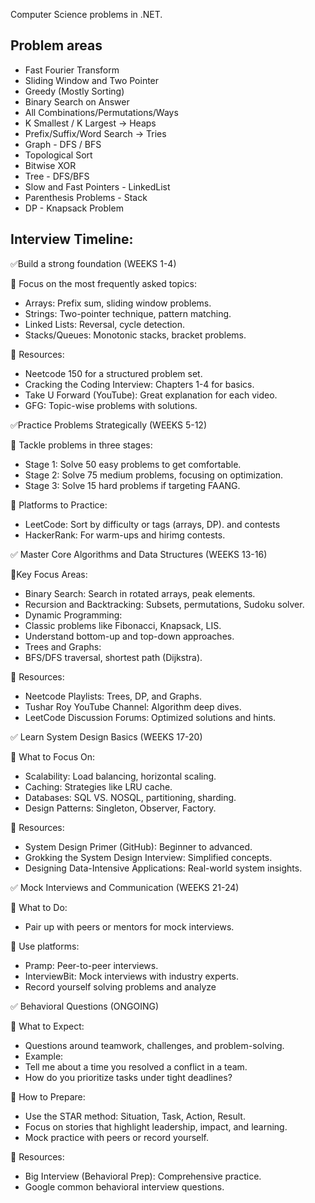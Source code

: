 Computer Science problems in .NET.

## Problem areas

- Fast Fourier Transform
- Sliding Window and Two Pointer
- Greedy (Mostly Sorting)
- Binary Search on Answer
- All Combinations/Permutations/Ways
- K Smallest / K Largest → Heaps
- Prefix/Suffix/Word Search → Tries
- Graph - DFS / BFS
- Topological Sort
- Bitwise XOR
- Tree - DFS/BFS
- Slow and Fast Pointers - LinkedList
- Parenthesis Problems - Stack
- DP - Knapsack Problem

## Interview Timeline:

✅Build a strong foundation (WEEKS 1-4)

🎯 Focus on the most frequently asked topics:
- Arrays: Prefix sum, sliding window problems.
- Strings: Two-pointer technique, pattern matching.
- Linked Lists: Reversal, cycle detection.
- Stacks/Queues: Monotonic stacks, bracket problems.

🎯 Resources:
- Neetcode 150 for a structured problem set.
- Cracking the Coding Interview:
Chapters 1-4 for basics.
- Take U Forward (YouTube): Great explanation for each video.
- GFG: Topic-wise problems with solutions.

✅Practice Problems Strategically (WEEKS 5-12)

🎯 Tackle problems in three stages:
- Stage 1: Solve 50 easy problems to get comfortable.
- Stage 2: Solve 75 medium problems, focusing on optimization.
- Stage 3: Solve 15 hard problems if targeting FAANG.

🎯 Platforms to Practice:
- LeetCode: Sort by difficulty or tags (arrays, DP). and contests
- HackerRank: For warm-ups and hirimg contests.

✅ Master Core Algorithms and Data Structures (WEEKS 13-16)

🎯Key Focus Areas:
- Binary Search: Search in rotated arrays, peak elements.
- Recursion and Backtracking: Subsets, permutations, Sudoku solver.
- Dynamic Programming:
- Classic problems like Fibonacci, Knapsack, LIS.
- Understand bottom-up and top-down approaches.
- Trees and Graphs:
- BFS/DFS traversal, shortest path (Dijkstra).

🎯 Resources:
- Neetcode Playlists: Trees, DP, and Graphs.
- Tushar Roy YouTube Channel:
Algorithm deep dives.
- LeetCode Discussion Forums:
Optimized solutions and hints.

✅ Learn System Design Basics (WEEKS 17-20)

🎯 What to Focus On:
- Scalability: Load balancing, horizontal scaling.
- Caching: Strategies like LRU cache.
- Databases: SQL VS. NOSQL, partitioning, sharding.
- Design Patterns: Singleton, Observer, Factory.

🎯 Resources:
- System Design Primer (GitHub): Beginner to advanced.
- Grokking the System Design Interview: Simplified concepts.
- Designing Data-Intensive
Applications: Real-world system insights.

✅ Mock Interviews and Communication (WEEKS 21-24)

🎯 What to Do:
- Pair up with peers or mentors for mock interviews.

🎯 Use platforms:
- Pramp: Peer-to-peer interviews.
- InterviewBit: Mock interviews with industry experts.
- Record yourself solving problems and analyze

✅ Behavioral Questions (ONGOING)

🎯 What to Expect:
- Questions around teamwork, challenges, and problem-solving.
- Example:
- Tell me about a time you resolved a conflict in a team.
- How do you prioritize tasks under tight deadlines?

🎯 How to Prepare:
- Use the STAR method: Situation, Task, Action, Result.
- Focus on stories that highlight leadership, impact, and learning.
- Mock practice with peers or record yourself.

🎯 Resources:
- Big Interview (Behavioral Prep):
Comprehensive practice.
- Google common behavioral interview questions.
